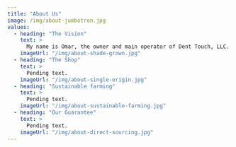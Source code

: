 ```yaml
---
title: "About Us"
image: /img/about-jumbotron.jpg
values:
  - heading: "The Vision"
    text: >
      My name is Omar, the owner and main operator of Dent Touch, LLC. I grew up working with my dad in his body shop spening a considerable amount of time around cars and auto repair. As I transitioned into my own career, I worked for a time as a technician doing collision repair before being given the opportunity to focus in on paintless dent repair (PDR). I started doing PDR in 2008 and have since worked on thousands of cars across the nation. While traveling is a great way to see the world, I've started Dent Touch, LLC. to bring my work back home to Dallas-Fort Worth allowing me to spend my weeknights at home with my wife and kids. If you have a dent you need removed, reach out to me. Reach out to us. We're here to take care of you.
    imageUrl: "/img/about-shade-grown.jpg"
  - heading: "The Shop"
    text: >
      Pending text.
    imageUrl: "/img/about-single-origin.jpg"
  - heading: "Sustainable farming"
    text: >
      Pending text.
    imageUrl: "/img/about-sustainable-farming.jpg"
  - heading: "Our Guarantee"
    text: >
      Pending text.
    imageUrl: "/img/about-direct-sourcing.jpg"
---
```

